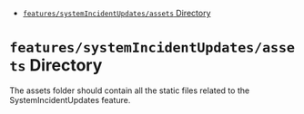 <!-- START doctoc generated TOC please keep comment here to allow auto update -->
<!-- DON'T EDIT THIS SECTION, INSTEAD RE-RUN doctoc TO UPDATE -->

- [`features/systemIncidentUpdates/assets` Directory](#featuressystemincidentupdatesassets-directory)

<!-- END doctoc generated TOC please keep comment here to allow auto update -->

# `features/systemIncidentUpdates/assets` Directory

The assets folder should contain all the static files related to the SystemIncidentUpdates feature.
